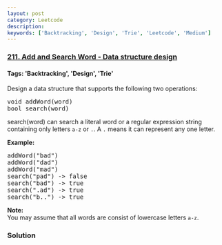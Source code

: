 ```yaml
---
layout: post
category: Leetcode
description: 
keywords: ['Backtracking', 'Design', 'Trie', 'Leetcode', 'Medium']
---
```

### [211. Add and Search Word - Data structure design](https://leetcode.com/problems/add-and-search-word-data-structure-design)

#### Tags: 'Backtracking', 'Design', 'Trie'

<div class="content__u3I1 question-content__JfgR"><div><p>Design a data structure that supports the following two operations:</p>
<pre>void addWord(word)
bool search(word)
</pre>
<p>search(word) can search a literal word or a regular expression string containing only letters <code>a-z</code> or <code>.</code>. A <code>.</code> means it can represent any one letter.</p>
<p><strong>Example:</strong></p>
<pre>addWord("bad")
addWord("dad")
addWord("mad")
search("pad") -&gt; false
search("bad") -&gt; true
search(".ad") -&gt; true
search("b..") -&gt; true
</pre>
<p><b>Note:</b><br/>
You may assume that all words are consist of lowercase letters <code>a-z</code>.</p>
</div></div>

### Solution
